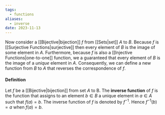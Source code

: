 ```yaml
---
tags:
  - functions
aliases:
  - inverse
date: 2023-11-13
---
```

Now consider a [[Bijective|bijection]] $f$ from [[Sets|set]] $A$ to $B$. Because $f$ is [[Surjective Functions|surjective]] then every element of $B$ is the image of some element in $A$. Furthermore, because $f$ is also a [[Injective Functions|one-to-one]] function, we a guaranteed that every element of $B$ is the image of a *unique* element in $A$. Consequently, we can define a new function from $B$ to $A$ that reverses the correspondence of $f$.
#### Definition
Let $f$ be a [[Bijective|bijection]] from set $A$ to B. The **inverse function** of $f$ is the function that assigns to an element $b \in B$ a unique element in $a \in A$ such that $f(a) = b$. The inverse function of $f$ is denoted by $f^{-1}$. Hence $f^{-1}(b) = a$ when $f(a) = b$.
